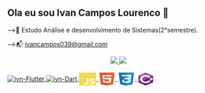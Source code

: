 ## Ola eu sou Ivan Campos Lourenco 👋

-->🧠 Estudo Análise e desenvolvimento de Sistemas(2°semestre).

-->📬 ivancampos039@gmail.com

<div
 align="center">
  <a href="https://github.com/IvancLourenco">
  <img height="160em" src="https://github-readme-stats.vercel.app/api?username=IvancLourenco&show_icons=true&theme=blue&include_all_commits=true&count_private=true"/>
  <img height="160em" src="https://github-readme-stats.vercel.app/api/top-langs/?username=IvancLourenco&layout=compact&langs_count=7&theme=blue"/>

</div>
  
 <div style="display: inline_block"><br>
 
 <img align="center" alt="ivn-Flutter" height="30" width="40" src="https://cdn.jsdelivr.net/gh/devicons/devicon/icons/flutter/flutter-original.svg" />
 <img align="center" alt="ivn-Dart" height="30" width="40" src="https://cdn.jsdelivr.net/gh/devicons/devicon/icons/dart/dart-original.svg" />
 <img align="center" alt="ivn-Js" height="30" width="40" src="https://raw.githubusercontent.com/devicons/devicon/master/icons/javascript/javascript-plain.svg"> 
 <img align="center" alt="ivn-HTML" height="30" width="40" src="https://raw.githubusercontent.com/devicons/devicon/master/icons/html5/html5-original.svg">
 <img align="center" alt="ivn-CSS" height="30" width="40" src="https://raw.githubusercontent.com/devicons/devicon/master/icons/css3/css3-original.svg">
 <img align="center" alt="ivn-Csharp" height="30" width="40" src="https://raw.githubusercontent.com/devicons/devicon/master/icons/csharp/csharp-original.svg">
 
      
 </div>
